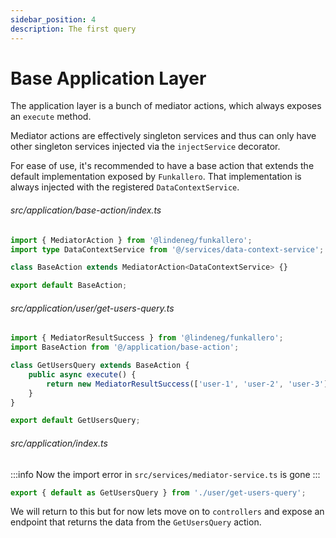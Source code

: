 ```yaml
---
sidebar_position: 4
description: The first query
---
```


# Base Application Layer

The application layer is a bunch of mediator actions, which always exposes an `execute` method.

Mediator actions are effectively singleton services and thus can only have other singleton services injected via the `injectService` decorator.

For ease of use, it's recommended to have a base action that extends the default implementation exposed by `Funkallero`. That implementation is always injected with the registered `DataContextService`.

###### src/application/base-action/index.ts

```ts
import { MediatorAction } from '@lindeneg/funkallero';
import type DataContextService from '@/services/data-context-service';

class BaseAction extends MediatorAction<DataContextService> {}

export default BaseAction;
```

###### src/application/user/get-users-query.ts

```ts
import { MediatorResultSuccess } from '@lindeneg/funkallero';
import BaseAction from '@/application/base-action';

class GetUsersQuery extends BaseAction {
    public async execute() {
        return new MediatorResultSuccess(['user-1', 'user-2', 'user-3']);
    }
}

export default GetUsersQuery;
```

###### src/application/index.ts

:::info
Now the import error in `src/services/mediator-service.ts` is gone
:::

```ts
export { default as GetUsersQuery } from './user/get-users-query';
```

We will return to this but for now lets move on to `controllers` and expose an endpoint that returns the data from the `GetUsersQuery` action.
